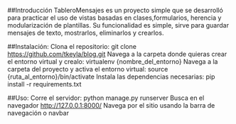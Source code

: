 ##Introducción
TableroMensajes es un proyecto simple que se desarrolló para practicar el uso de vistas basadas en clases,formularios, herencia y modularización de plantillas. Su funcionalidad es simple, sirve para guardar mensajes de texto, mostrarlos, eliminarlos y crearlos.

##Instalación:
    Clona el repositorio: git clone https://github.com/tkeyla/blog.git
    Navega a la carpeta donde quieras crear el entorno virtual y crealo: virtualenv {nombre_del_entorno}
    Navega a la carpeta del proyecto y activa el entorno virtual: source {ruta_al_entorno}/bin/activate
    Instala las dependencias necesarias: pip install -r requirements.txt

##Uso:
    Corre el servidor: python manage.py runserver
    Busca en el navegador http://127.0.0.1:8000/
    Navega por el sitio usando la barra de navegación o navbar

